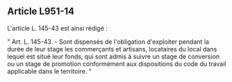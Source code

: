 Article L951-14
----
L'article L. 145-43 est ainsi rédigé :

" Art. L. 145-43. - Sont dispensés de l'obligation d'exploiter pendant la durée
de leur stage les commerçants et artisans, locataires du local dans lequel est
situé leur fonds, qui sont admis à suivre un stage de conversion ou un stage de
promotion conformément aux dispositions du code du travail applicable dans le
territoire. "
